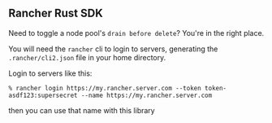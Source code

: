 Rancher Rust SDK
---

Need to toggle a node pool's `drain before delete`? You're in the right place.

You will need the `rancher` cli to login to servers, generating the `.rancher/cli2.json` file in your home directory.

Login to servers like this:

    % rancher login https://my.rancher.server.com --token token-asdf123:supersecret --name https://my.rancher.server.com

then you can use that name with this library